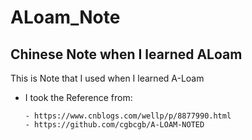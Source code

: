 # ALoam_Note
Chinese Note when I learned ALoam
---
This is Note that I used when I learned A-Loam
- I took the Reference from: 

      - https://www.cnblogs.com/wellp/p/8877990.html 
      - https://github.com/cgbcgb/A-LOAM-NOTED
